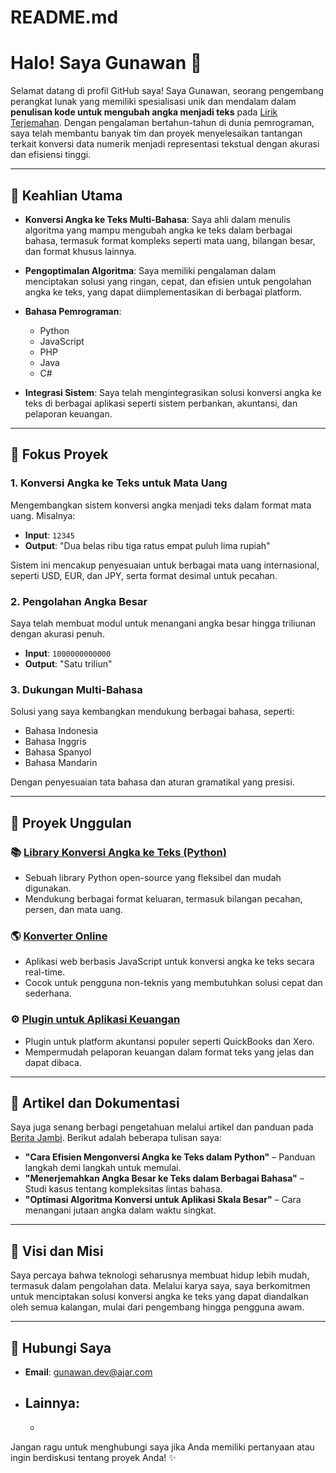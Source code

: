 # README.md
# Halo! Saya Gunawan 👋

Selamat datang di profil GitHub saya! Saya Gunawan, seorang pengembang perangkat lunak yang memiliki spesialisasi unik dan mendalam dalam **penulisan kode untuk mengubah angka menjadi teks** pada [Lirik Terjemahan](https://nonval.id). Dengan pengalaman bertahun-tahun di dunia pemrograman, saya telah membantu banyak tim dan proyek menyelesaikan tantangan terkait konversi data numerik menjadi representasi tekstual dengan akurasi dan efisiensi tinggi.

---

## 🔧 Keahlian Utama

- **Konversi Angka ke Teks Multi-Bahasa**: Saya ahli dalam menulis algoritma yang mampu mengubah angka ke teks dalam berbagai bahasa, termasuk format kompleks seperti mata uang, bilangan besar, dan format khusus lainnya.

- **Pengoptimalan Algoritma**: Saya memiliki pengalaman dalam menciptakan solusi yang ringan, cepat, dan efisien untuk pengolahan angka ke teks, yang dapat diimplementasikan di berbagai platform.

- **Bahasa Pemrograman**:
  - Python
  - JavaScript
  - PHP
  - Java
  - C#

- **Integrasi Sistem**: Saya telah mengintegrasikan solusi konversi angka ke teks di berbagai aplikasi seperti sistem perbankan, akuntansi, dan pelaporan keuangan.

---

## 🔎 Fokus Proyek

### 1. **Konversi Angka ke Teks untuk Mata Uang**
Mengembangkan sistem konversi angka menjadi teks dalam format mata uang. Misalnya:
- **Input**: `12345`
- **Output**: "Dua belas ribu tiga ratus empat puluh lima rupiah"

Sistem ini mencakup penyesuaian untuk berbagai mata uang internasional, seperti USD, EUR, dan JPY, serta format desimal untuk pecahan.

### 2. **Pengolahan Angka Besar**
Saya telah membuat modul untuk menangani angka besar hingga triliunan dengan akurasi penuh. 
- **Input**: `1000000000000`
- **Output**: "Satu triliun"

### 3. **Dukungan Multi-Bahasa**
Solusi yang saya kembangkan mendukung berbagai bahasa, seperti:
- Bahasa Indonesia
- Bahasa Inggris
- Bahasa Spanyol
- Bahasa Mandarin

Dengan penyesuaian tata bahasa dan aturan gramatikal yang presisi.

---

## 🎨 Proyek Unggulan

### 📚 [Library Konversi Angka ke Teks (Python)](https://github.com/gunawan/angka-ke-teks)
- Sebuah library Python open-source yang fleksibel dan mudah digunakan.
- Mendukung berbagai format keluaran, termasuk bilangan pecahan, persen, dan mata uang.

### 🌎 [Konverter Online](https://github.com/gunawan/konversi-angka)
- Aplikasi web berbasis JavaScript untuk konversi angka ke teks secara real-time.
- Cocok untuk pengguna non-teknis yang membutuhkan solusi cepat dan sederhana.

### ⚙️ [Plugin untuk Aplikasi Keuangan](https://github.com/gunawan/plugin-keuangan)
- Plugin untuk platform akuntansi populer seperti QuickBooks dan Xero.
- Mempermudah pelaporan keuangan dalam format teks yang jelas dan dapat dibaca.

---

## 📝 Artikel dan Dokumentasi

Saya juga senang berbagi pengetahuan melalui artikel dan panduan pada [Berita Jambi](https://pikirz.com). Berikut adalah beberapa tulisan saya:
- **"Cara Efisien Mengonversi Angka ke Teks dalam Python"** – Panduan langkah demi langkah untuk memulai.
- **"Menerjemahkan Angka Besar ke Teks dalam Berbagai Bahasa"** – Studi kasus tentang kompleksitas lintas bahasa.
- **"Optimasi Algoritma Konversi untuk Aplikasi Skala Besar"** – Cara menangani jutaan angka dalam waktu singkat.

---

## 🚀 Visi dan Misi

Saya percaya bahwa teknologi seharusnya membuat hidup lebih mudah, termasuk dalam pengolahan data. Melalui karya saya, saya berkomitmen untuk menciptakan solusi konversi angka ke teks yang dapat diandalkan oleh semua kalangan, mulai dari pengembang hingga pengguna awam.

---

## 📢 Hubungi Saya

- **Email**: gunawan.dev@ajar.com
- **Lainnya**: 
  - 
  - 

Jangan ragu untuk menghubungi saya jika Anda memiliki pertanyaan atau ingin berdiskusi tentang proyek Anda! ✨

